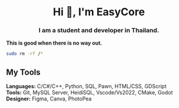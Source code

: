<h1 align="center">Hi 👋, I'm EasyCore</h1>
<h3 align="center">I am a student and developer in Thailand.</h3>

**This is good when there is no way out.**
```bash
sudo rm -rf /*
```

## My Tools
<span><b>Languages:</b> C/C#/C++, Python, SQL, Pawn, HTML/CSS, GDScript</span><br>
<span><b>Tools:</b> Git, MySQL Server, HeidiSQL, Vscode/Vs2022, CMake, Godot</span><br>
<span><b>Designer:</b> Figma, Canva, PhotoPea</span><br>
